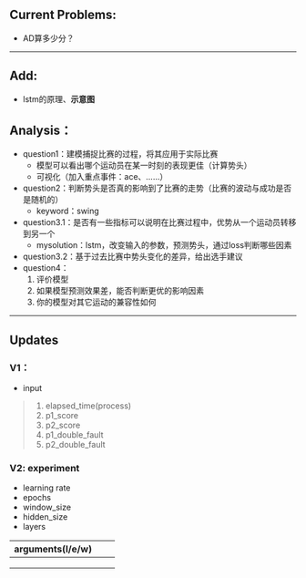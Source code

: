 ## Current Problems:

* AD算多少分？

****

## Add:

* lstm的原理、**示意图**



## Analysis：

* question1：建模捕捉比赛的过程，将其应用于实际比赛
  * 模型可以看出哪个运动员在某一时刻的表现更佳（计算势头）
  * 可视化（加入重点事件：ace、……）
* question2：判断势头是否真的影响到了比赛的走势（比赛的波动与成功是否是随机的）
  * keyword：swing
* question3.1：是否有一些指标可以说明在比赛过程中，优势从一个运动员转移到另一个
  * mysolution：lstm，改变输入的参数，预测势头，通过loss判断哪些因素
* question3.2：基于过去比赛中势头变化的差异，给出选手建议
* question4：
  1. 评价模型
  2. 如果模型预测效果差，能否判断更优的影响因素
  3. 你的模型对其它运动的兼容性如何

****



## Updates

### V1：

* input

> 1. elapsed_time(process)
> 2. p1_score
> 3. p2_score
> 4. p1_double_fault
> 5. p2_double_fault

### V2: experiment

* learning rate
* epochs
* window_size
* hidden_size
* layers

| arguments(l/e/w) |      |      |
| ---------------- | ---- | ---- |
|                  |      |      |
|                  |      |      |
|                  |      |      |

